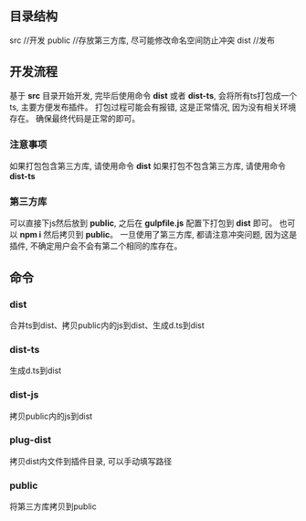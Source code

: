 ## 目录结构
src //开发
public //存放第三方库, 尽可能修改命名空间防止冲突
dist //发布

## 开发流程
基于 **src** 目录开始开发, 完毕后使用命令 **dist** 或者 **dist-ts**, 会将所有ts打包成一个ts, 主要方便发布插件。
打包过程可能会有报错, 这是正常情况, 因为没有相关环境存在。
确保最终代码是正常的即可。

### 注意事项
如果打包包含第三方库, 请使用命令 **dist**
如果打包不包含第三方库, 请使用命令 **dist-ts**

### 第三方库
可以直接下js然后放到 **public**, 之后在 **gulpfile.js** 配置下打包到 **dist** 即可。
也可以 **npm i** 然后拷贝到 **public**。
一旦使用了第三方库, 都请注意冲突问题, 因为这是插件, 不确定用户会不会有第二个相同的库存在。

## 命令
### dist
合并ts到dist、拷贝public内的js到dist、生成d.ts到dist

### dist-ts
生成d.ts到dist

### dist-js
拷贝public内的js到dist

### plug-dist
拷贝dist内文件到插件目录, 可以手动填写路径

### public
将第三方库拷贝到public